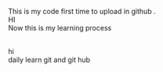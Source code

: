 This is my code first time to  upload in github .
<br>
HI
<br>
Now this is my learning process 

<br>
hi
<br>
daily learn git and git hub
<br>
